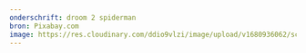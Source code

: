 ```yaml
---
onderschrift: droom 2 spiderman
bron: Pixabay.com
image: https://res.cloudinary.com/ddio9vlzi/image/upload/v1680936062/sciencegeek/posts/droom-2-spiderman.jpg
---
```

